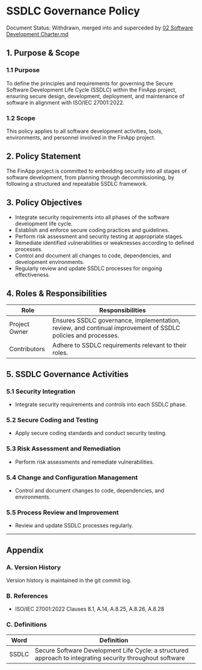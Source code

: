 # SSDLC Governance Policy
Document Status: Withdrawn, merged into and superceded by [02 Software Development Charter.md](./02%20Software%20Development%20Charter.md)

## 1. Purpose & Scope

### 1.1 Purpose
To define the principles and requirements for governing the Secure Software Development Life Cycle (SSDLC) within the FinApp project, ensuring secure design, development, deployment, and maintenance of software in alignment with ISO/IEC 27001:2022.

### 1.2 Scope
This policy applies to all software development activities, tools, environments, and personnel involved in the FinApp project.

## 2. Policy Statement
The FinApp project is committed to embedding security into all stages of software development, from planning through decommissioning, by following a structured and repeatable SSDLC framework.

## 3. Policy Objectives
- Integrate security requirements into all phases of the software development life cycle.
- Establish and enforce secure coding practices and guidelines.
- Perform risk assessment and security testing at appropriate stages.
- Remediate identified vulnerabilities or weaknesses according to defined processes.
- Control and document all changes to code, dependencies, and development environments.
- Regularly review and update SSDLC processes for ongoing effectiveness.

## 4. Roles & Responsibilities

| Role           | Responsibilities                                                                 |
|----------------|----------------------------------------------------------------------------------|
| Project Owner  | Ensures SSDLC governance, implementation, review, and continual improvement of SSDLC policies and processes. |
| Contributors   | Adhere to SSDLC requirements relevant to their roles.                             |

## 5. SSDLC Governance Activities

### 5.1 Security Integration
- Integrate security requirements and controls into each SSDLC phase.

### 5.2 Secure Coding and Testing
- Apply secure coding standards and conduct security testing.

### 5.3 Risk Assessment and Remediation
- Perform risk assessments and remediate vulnerabilities.

### 5.4 Change and Configuration Management
- Control and document changes to code, dependencies, and environments.

### 5.5 Process Review and Improvement
- Review and update SSDLC processes regularly.

---

## Appendix

### A. Version History
Version history is maintained in the git commit log.

### B. References
- ISO/IEC 27001:2022 Clauses 8.1, A.14, A.8.25, A.8.26, A.8.28

### C. Definitions
| Word                | Definition                                                                 |
|---------------------|----------------------------------------------------------------------------|
| SSDLC               | Secure Software Development Life Cycle: a structured approach to integrating security throughout software
